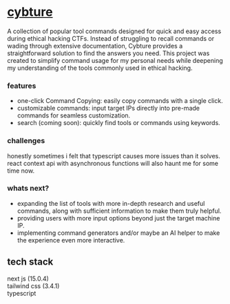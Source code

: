 # [cybture](https://cybture.vercel.app/)
A collection of popular tool commands designed for quick and easy access during ethical hacking CTFs. Instead of struggling to recall commands or wading through extensive documentation, Cybture provides a straightforward solution to find the answers you need. This project was created to simplify command usage for my personal needs while deepening my understanding of the tools commonly used in ethical hacking.
### features
- one-click Command Copying: easily copy commands with a single click.
- customizable commands: input target IPs directly into pre-made commands for seamless customization.
- search (coming soon): quickly find tools or commands using keywords.
### challenges
honestly sometimes i felt that typescript causes more issues than it solves. react context api with asynchronous functions will also haunt me for some time now.
### whats next?
- expanding the list of tools with more in-depth research and useful commands, along with sufficient information to make them truly helpful.
- providing users with more input options beyond just the target machine IP.
- implementing command generators and/or maybe an AI helper to make the experience even more interactive.

## tech stack
next js (15.0.4)<br>
tailwind css (3.4.1)<br>
typescript
